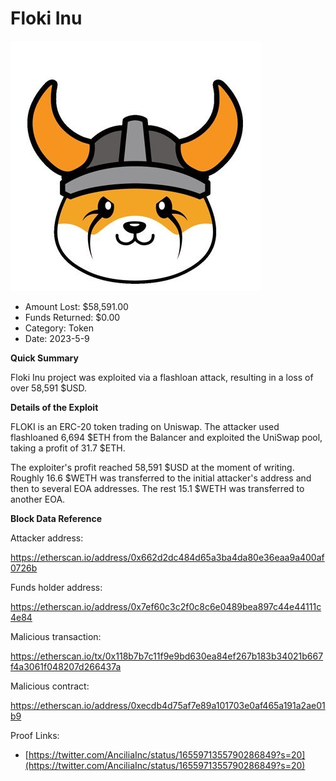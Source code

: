 # Floki Inu
![Floki Inu](/rektimages/Floki-Inu.png)
- Amount Lost: $58,591.00
- Funds Returned: $0.00
- Category: Token
- Date: 2023-5-9

**Quick Summary**

Floki Inu project was exploited via a flashloan attack, resulting in a loss of over 58,591 $USD.

  


 **Details of the Exploit**

FLOKI is an ERC-20 token trading on Uniswap. The attacker used flashloaned 6,694 $ETH from the Balancer and exploited the UniSwap pool, taking a profit of 31.7 $ETH.

The exploiter's profit reached 58,591 $USD at the moment of writing. Roughly 16.6 $WETH was transferred to the initial attacker's address and then to several EOA addresses. The rest 15.1 $WETH was transferred to another EOA. 

  


 **Block Data Reference**

Attacker address:

https://etherscan.io/address/0x662d2dc484d65a3ba4da80e36eaa9a400af0726b

  


Funds holder address:

https://etherscan.io/address/0x7ef60c3c2f0c8c6e0489bea897c44e44111c4e84

  


Malicious transaction:

https://etherscan.io/tx/0x118b7b7c11f9e9bd630ea84ef267b183b34021b667f4a3061f048207d266437a

  


Malicious contract:

https://etherscan.io/address/0xecdb4d75af7e89a101703e0af465a191a2ae01b9


Proof Links:
- [https://twitter.com/AnciliaInc/status/1655971355790286849?s=20](https://twitter.com/AnciliaInc/status/1655971355790286849?s=20)


